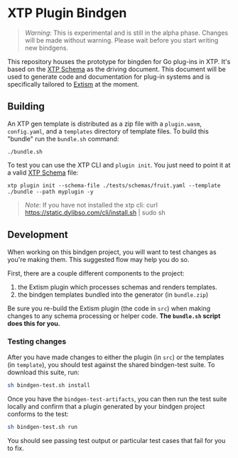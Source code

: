 # XTP Plugin Bindgen

> _Warning_: This is experimental and is still in the alpha phase. Changes will
> be made without warning. Please wait before you start writing new bindgens.

This repository houses the prototype for bingden for Go plug-ins in XTP. It's
based on the [XTP Schema](https://docs.xtp.dylibso.com/docs/concepts/xtp-schema)
as the driving document. This document will be used to generate code and
documentation for plug-in systems and is specifically tailored to
[Extism](https://extism.org/) at the moment.

## Building

An XTP gen template is distributed as a zip file with a `plugin.wasm`,
`config.yaml`, and a `templates` directory of template files. To build this
"bundle" run the `bundle.sh` command:

```
./bundle.sh
```

To test you can use the XTP CLI and `plugin init`. You just need to point it at
a valid [XTP Schema](https://docs.xtp.dylibso.com/docs/concepts/xtp-schema)
file:

```
xtp plugin init --schema-file ./tests/schemas/fruit.yaml --template ./bundle --path myplugin -y
```

> _Note_: If you have not installed the xtp cli: curl
> https://static.dylibso.com/cli/install.sh | sudo sh

## Development

When working on this bindgen project, you will want to test changes as you're
making them. This suggested flow may help you do so.

First, there are a couple different components to the project:

1. the Extism plugin which processes schemas and renders templates.
2. the bindgen templates bundled into the generator (in `bundle.zip`)

Be sure you re-build the Extism plugin (the code in `src`) when making changes
to any schema processing or helper code. **The `bundle.sh` script does this for
you.**

### Testing changes

After you have made changes to either the plugin (in `src`) or the templates (in
`template`), you should test against the shared bindgen-test suite. To download
this suite, run:

```sh
sh bindgen-test.sh install
```

Once you have the `bindgen-test-artifacts`, you can then run the test suite
locally and confirm that a plugin generated by your bindgen project conforms to
the test:

```sh
sh bindgen-test.sh run
```

You should see passing test output or particular test cases that fail for you to
fix.
